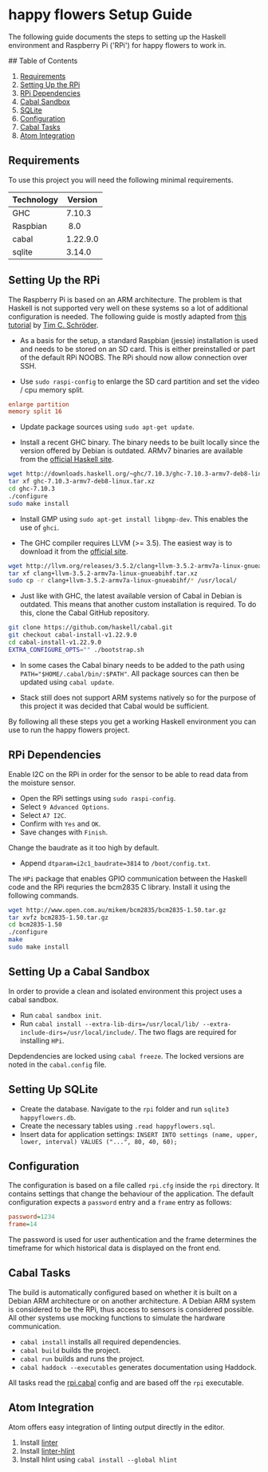 # happy flowers Setup Guide

The following guide documents the steps to setting up the Haskell environment and Raspberry Pi ('RPi') for happy flowers to work in.

## Table of Contents

1. [Requirements](#requirements)
2. [Setting Up the RPi](#setting-up-the-rpi)
3. [RPi Dependencies](#rpi-dependencies)
3. [Cabal Sandbox](#cabal-sandbox)
4. [SQLite](#sqlite)
5. [Configuration](#configuration)
6. [Cabal Tasks](#cabal-tasks)
7. [Atom Integration](#atom-integration)

## Requirements

To use this project you will need the following minimal requirements.

| Technology | Version  |
| ---------- | -------- |
| GHC        | 7.10.3   |
| Raspbian   | 8.0      |
| cabal      | 1.22.9.0 |
| sqlite     | 3.14.0   |

## Setting Up the RPi

The Raspberry Pi is based on an ARM architecture. The problem is that Haskell is not supported very well on these systems so a lot of additional configuration is needed. The following guide is mostly adapted from [this tutorial](https://github.com/blitzcode/hue-dashboard#raspberry-pi) by [Tim C. Schröder](https://github.com/blitzcode).

- As a basis for the setup, a standard Raspbian (jessie) installation is used and needs to be stored on an SD card. This is either preinstalled or part of the default RPi NOOBS. The RPi should now allow connection over SSH.

- Use `sudo raspi-config` to enlarge the SD card partition and set the video / cpu memory split.

```ini
enlarge partition
memory split 16
```

- Update package sources using `sudo apt-get update`.

- Install a recent GHC binary. The binary needs to be built locally since the version offered by Debian is outdated. ARMv7 binaries are available from the [official Haskell site](https://goo.gl/4g1Ck1).

```bash
wget http://downloads.haskell.org/~ghc/7.10.3/ghc-7.10.3-armv7-deb8-linux.tar.xz
tar xf ghc-7.10.3-armv7-deb8-linux.tar.xz
cd ghc-7.10.3
./configure
sudo make install
```

- Install GMP using `sudo apt-get install libgmp-dev`. This enables the use of `ghci`.

- The GHC compiler requires LLVM (>= 3.5). The easiest way is to download it from the [official site](https://goo.gl/VZj7b3).

```bash
wget http://llvm.org/releases/3.5.2/clang+llvm-3.5.2-armv7a-linux-gnueabihf.tar.xz
tar xf clang+llvm-3.5.2-armv7a-linux-gnueabihf.tar.xz
sudo cp -r clang+llvm-3.5.2-armv7a-linux-gnueabihf/* /usr/local/
```

- Just like with GHC, the latest available version of Cabal in Debian is outdated. This means that another custom installation is required. To do this, clone the Cabal GitHub repository.

```bash
git clone https://github.com/haskell/cabal.git
git checkout cabal-install-v1.22.9.0
cd cabal-install-v1.22.9.0
EXTRA_CONFIGURE_OPTS="" ./bootstrap.sh
```

- In some cases the Cabal binary needs to be added to the path using `PATH="$HOME/.cabal/bin/:$PATH"`. All package sources can then be updated using `cabal update`.

- Stack still does not support ARM systems natively so for the purpose of this project it was decided that Cabal would be sufficient.

By following all these steps you get a working Haskell environment you can use to run the happy flowers project.

## RPi Dependencies

Enable I2C on the RPi in order for the sensor to be able to read data from the moisture sensor.

- Open the RPi settings using `sudo raspi-config`.
- Select `9 Advanced Options`.
- Select `A7 I2C`.
- Confirm with `Yes` and `OK`.
- Save changes with `Finish`.

Change the baudrate as it too high by default.

- Append `dtparam=i2c1_baudrate=3814` to `/boot/config.txt`.

The `HPi` package that enables GPIO communication between the Haskell code and the RPi requries the bcm2835 C library. Install it using the following commands.

```bash
wget http://www.open.com.au/mikem/bcm2835/bcm2835-1.50.tar.gz
tar xvfz bcm2835-1.50.tar.gz
cd bcm2835-1.50
./configure
make
sudo make install
```

## Setting Up a Cabal Sandbox

In order to provide a clean and isolated environment this project uses a cabal sandbox.

- Run `cabal sandbox init`.
- Run `cabal install --extra-lib-dirs=/usr/local/lib/ --extra-include-dirs=/usr/local/include/`. The two flags are required for installing `HPi`.

Depdendencies are locked using `cabal freeze`. The locked versions are noted in the `cabal.config` file.

## Setting Up SQLite

- Create the database. Navigate to the `rpi` folder and run `sqlite3 happyflowers.db`.
- Create the necessary tables using `.read happyflowers.sql`.
- Insert data for application settings: `INSERT INTO settings (name, upper, lower, interval) VALUES ("...", 80, 40, 60);`

## Configuration

The configuration is based on a file called `rpi.cfg` inside the `rpi` directory. It contains settings that change the behaviour of the application. The default configuration expects a `password` entry and a `frame` entry as follows:

```ini
password=1234
frame=14
```

The password is used for user authentication and the frame determines the timeframe for which historical data is displayed on the front end.

## Cabal Tasks

The build is automatically configured based on whether it is built on a Debian ARM architecture or on another architecture. A Debian ARM system is considered to be the RPi, thus access to sensors is considered possible. All other systems use mocking functions to simulate the hardware communication.

- `cabal install` installs all required dependencies.
- `cabal build` builds the project.
- `cabal run` builds and runs the project.
- `cabal haddock --executables` generates documentation using Haddock.

All tasks read the [rpi.cabal](./rpi.cabal) config and are based off the `rpi` executable.

## Atom Integration

Atom offers easy integration of linting output directly in the editor.

1. Install [linter](https://atom.io/packages/linter)
2. Install [linter-hlint](https://atom.io/packages/linter-hlint)
3. Install hlint using `cabal install --global hlint`
